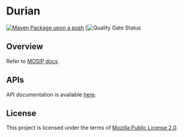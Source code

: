 # Durian 
[![Maven Package upon a push](https://github.com/mosip/durian/actions/workflows/push_trigger.yml/badge.svg?branch=master)](https://github.com/mosip/durian/actions/workflows/push_trigger.yml)
[![Quality Gate Status](https://sonarcloud.io/api/project_badges/measure?branch=master&id=mosip_durian)

## Overview
Refer to [MOSIP docs](https://docs.mosip.io/1.2.0/modules/datashare).

## APIs
API documentation is available [here](https://docs.mosip.io/1.2.0/api).

## License
This project is licensed under the terms of [Mozilla Public License 2.0](LICENSE).


